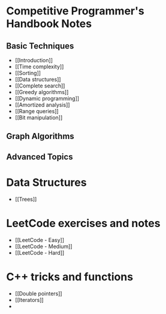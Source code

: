 # Competitive Programmer's Handbook Notes

## Basic Techniques
- [[Introduction]]
- [[Time complexity]]
- [[Sorting]]
- [[Data structures]]
- [[Complete search]]
- [[Greedy algorithms]]
- [[Dynamic programming]]
- [[Amortized analysis]]
- [[Range queries]]
- [[Bit manipulation]]

## Graph Algorithms


## Advanced Topics


# Data Structures

- [[Trees]]

# LeetCode exercises and notes

- [[LeetCode - Easy]]
- [[LeetCode - Medium]]
- [[LeetCode - Hard]]

# C++ tricks and functions
- [[Double pointers]]
- [[Iterators]]
- 